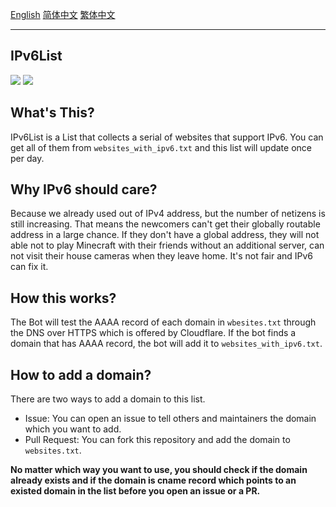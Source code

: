 [English](./README.md) [简体中文](./README-zh-CN.md) [繁体中文](./README-zh-TW.md)

---
## IPv6List

![](https://img.shields.io/badge/dynamic/json?color=red&label=Whole%20Websites&query=%24.original&url=https%3A%2F%2Fraw.githubusercontent.com%2FFledgeXu%2FIPv6List%2Fmain%2Fstatus.json)
![](https://img.shields.io/badge/dynamic/json?color=success&label=Websites%20With%20IPv6&query=%24.ipv6&url=https%3A%2F%2Fraw.githubusercontent.com%2FFledgeXu%2FIPv6List%2Fmain%2Fstatus.json)

## What's This?

IPv6List is a List that collects a serial of websites that support IPv6. You can get all of them from `websites_with_ipv6.txt` and this list will update once per day.

## Why IPv6 should care?

Because we already used out of IPv4 address, but the number of netizens is still increasing. That means the newcomers can't get their globally routable address in a large chance.
If they don't have a global address, they will not able not to play Minecraft with their friends without an additional server, can not visit their house cameras when they leave home. It's not fair and IPv6 can fix it.

## How this works?

The Bot will test the AAAA record of each domain in `wbesites.txt` through the DNS over HTTPS which is offered by Cloudflare. If the bot finds a domain that has AAAA record, the bot will add it to  `websites_with_ipv6.txt`.

## How to add a domain?

There are two ways to add a domain to this list.
- Issue: You can open an issue to tell others and maintainers the domain which you want to add.
- Pull Request: You can fork this repository and add the domain to `websites.txt`.

**No matter which way you want to use, you should check if the domain already exists and if the domain is cname record which points to an existed domain in the list before you open an issue or a PR.**